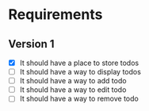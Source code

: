# Requirements

## Version 1

- [x] It should have a place to store todos
- [ ] It should have a way to display todos
- [ ] It should have a way to add todo
- [ ] It should have a way to edit todo
- [ ] It should have a way to remove todo
